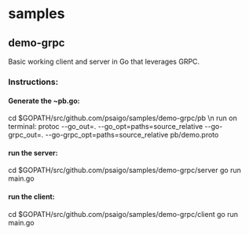# samples

## demo-grpc
Basic working client and server in Go that leverages GRPC.

### Instructions:

#### Generate the ~pb.go:
cd $GOPATH/src/github.com/psaigo/samples/demo-grpc/pb \n
run on terminal: protoc --go_out=. --go_opt=paths=source_relative --go-grpc_out=. --go-grpc_opt=paths=source_relative pb/demo.proto

#### run the server:
cd $GOPATH/src/github.com/psaigo/samples/demo-grpc/server
go run main.go

#### run the client:
cd $GOPATH/src/github.com/psaigo/samples/demo-grpc/client
go run main.go
